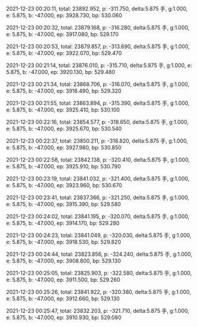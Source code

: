 2021-12-23 00:20:11, total: 23892.952, p: -311.750, delta:5.875 手, g:1.000, e: 5.875, b: -47.000, ep: 3928.730, bp: 530.060

2021-12-23 00:20:32, total: 23879.168, p: -316.280, delta:5.875 手, g:1.000, e: 5.875, b: -47.000, ep: 3917.080, bp: 529.170

2021-12-23 00:20:53, total: 23879.857, p: -313.690, delta:5.875 手, g:1.000, e: 5.875, b: -47.000, ep: 3922.070, bp: 529.470

2021-12-23 00:21:14, total: 23876.010, p: -315.710, delta:5.875 手, g:1.000, e: 5.875, b: -47.000, ep: 3920.130, bp: 529.480

2021-12-23 00:21:34, total: 23868.706, p: -316.070, delta:5.875 手, g:1.000, e: 5.875, b: -47.000, ep: 3918.490, bp: 529.320

2021-12-23 00:21:55, total: 23863.894, p: -315.390, delta:5.875 手, g:1.000, e: 5.875, b: -47.000, ep: 3925.410, bp: 530.100

2021-12-23 00:22:16, total: 23854.577, p: -318.650, delta:5.875 手, g:1.000, e: 5.875, b: -47.000, ep: 3925.670, bp: 530.540

2021-12-23 00:22:37, total: 23850.211, p: -318.820, delta:5.875 手, g:1.000, e: 5.875, b: -47.000, ep: 3927.980, bp: 530.850

2021-12-23 00:22:58, total: 23842.138, p: -320.410, delta:5.875 手, g:1.000, e: 5.875, b: -47.000, ep: 3925.910, bp: 530.790

2021-12-23 00:23:19, total: 23841.032, p: -321.400, delta:5.875 手, g:1.000, e: 5.875, b: -47.000, ep: 3923.960, bp: 530.670

2021-12-23 00:23:41, total: 23837.366, p: -321.250, delta:5.875 手, g:1.000, e: 5.875, b: -47.000, ep: 3915.390, bp: 529.580

2021-12-23 00:24:02, total: 23841.195, p: -320.070, delta:5.875 手, g:1.000, e: 5.875, b: -47.000, ep: 3914.170, bp: 529.280

2021-12-23 00:24:23, total: 23841.049, p: -320.030, delta:5.875 手, g:1.000, e: 5.875, b: -47.000, ep: 3918.530, bp: 529.820

2021-12-23 00:24:44, total: 23823.856, p: -324.240, delta:5.875 手, g:1.000, e: 5.875, b: -47.000, ep: 3908.800, bp: 529.130

2021-12-23 00:25:05, total: 23825.903, p: -322.580, delta:5.875 手, g:1.000, e: 5.875, b: -47.000, ep: 3911.500, bp: 529.260

2021-12-23 00:25:26, total: 23841.922, p: -320.380, delta:5.875 手, g:1.000, e: 5.875, b: -47.000, ep: 3912.660, bp: 529.130

2021-12-23 00:25:47, total: 23832.203, p: -321.710, delta:5.875 手, g:1.000, e: 5.875, b: -47.000, ep: 3910.930, bp: 529.080